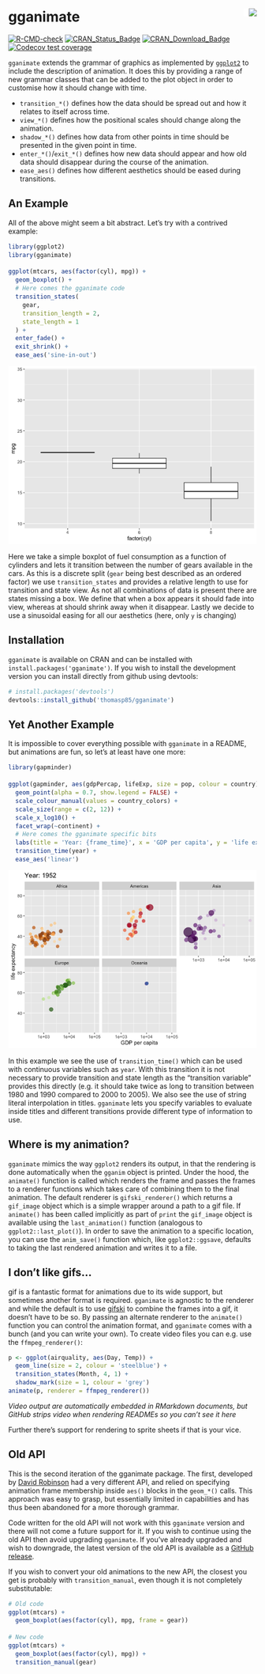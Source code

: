 
<!-- README.md is generated from README.Rmd. Please edit that file -->

# gganimate <img src="man/figures/logo.png" align="right" style="padding-left:10px;background-color:white;" />

<!-- badges: start -->

[![R-CMD-check](https://github.com/thomasp85/gganimate/workflows/R-CMD-check/badge.svg)](https://github.com/thomasp85/gganimate/actions)
[![CRAN\_Status\_Badge](http://www.r-pkg.org/badges/version-ago/gganimate)](https://cran.r-project.org/package=gganimate)
[![CRAN\_Download\_Badge](http://cranlogs.r-pkg.org/badges/gganimate)](https://cran.r-project.org/package=gganimate)
[![Codecov test
coverage](https://codecov.io/gh/thomasp85/gganimate/branch/master/graph/badge.svg)](https://codecov.io/gh/thomasp85/gganimate?branch=master)
<!-- badges: end -->

`gganimate` extends the grammar of graphics as implemented by
[`ggplot2`](https://github.com/tidyverse/ggplot2) to include the
description of animation. It does this by providing a range of new
grammar classes that can be added to the plot object in order to
customise how it should change with time.

  - `transition_*()` defines how the data should be spread out and how
    it relates to itself across time.
  - `view_*()` defines how the positional scales should change along the
    animation.
  - `shadow_*()` defines how data from other points in time should be
    presented in the given point in time.
  - `enter_*()`/`exit_*()` defines how new data should appear and how
    old data should disappear during the course of the animation.
  - `ease_aes()` defines how different aesthetics should be eased during
    transitions.

## An Example

All of the above might seem a bit abstract. Let’s try with a contrived
example:

``` r
library(ggplot2)
library(gganimate)

ggplot(mtcars, aes(factor(cyl), mpg)) + 
  geom_boxplot() + 
  # Here comes the gganimate code
  transition_states(
    gear,
    transition_length = 2,
    state_length = 1
  ) +
  enter_fade() + 
  exit_shrink() +
  ease_aes('sine-in-out')
```

![](man/figures/README-unnamed-chunk-2-1.gif)<!-- -->

Here we take a simple boxplot of fuel consumption as a function of
cylinders and lets it transition between the number of gears available
in the cars. As this is a discrete split (`gear` being best described as
an ordered factor) we use `transition_states` and provides a relative
length to use for transition and state view. As not all combinations of
data is present there are states missing a box. We define that when a
box appears it should fade into view, whereas at should shrink away when
it disappear. Lastly we decide to use a sinusoidal easing for all our
aesthetics (here, only `y` is changing)

## Installation

`gganimate` is available on CRAN and can be installed with
`install.packages('gganimate')`. If you wish to install the development
version you can install directly from github using devtools:

``` r
# install.packages('devtools')
devtools::install_github('thomasp85/gganimate')
```

## Yet Another Example

It is impossible to cover everything possible with `gganimate` in a
README, but animations are fun, so let’s at least have one more:

``` r
library(gapminder)

ggplot(gapminder, aes(gdpPercap, lifeExp, size = pop, colour = country)) +
  geom_point(alpha = 0.7, show.legend = FALSE) +
  scale_colour_manual(values = country_colors) +
  scale_size(range = c(2, 12)) +
  scale_x_log10() +
  facet_wrap(~continent) +
  # Here comes the gganimate specific bits
  labs(title = 'Year: {frame_time}', x = 'GDP per capita', y = 'life expectancy') +
  transition_time(year) +
  ease_aes('linear')
```

![](man/figures/README-unnamed-chunk-4-1.gif)<!-- -->

In this example we see the use of `transition_time()` which can be used
with continuous variables such as `year`. With this transition it is not
necessary to provide transition and state length as the “transition
variable” provides this directly (e.g. it should take twice as long to
transition between 1980 and 1990 compared to 2000 to 2005). We also see
the use of string literal interpolation in titles. `gganimate` lets you
specify variables to evaluate inside titles and different transitions
provide different type of information to use.

## Where is my animation?

`gganimate` mimics the way `ggplot2` renders its output, in that the
rendering is done automatically when the `gganim` object is printed.
Under the hood, the `animate()` function is called which renders the
frame and passes the frames to a renderer functions which takes care of
combining them to the final animation. The default renderer is
`gifski_renderer()` which returns a `gif_image` object which is a simple
wrapper around a path to a gif file. If `animate()` has been called
implicitly as part of `print` the `gif_image` object is available using
the `last_animation()` function (analogous to `ggplot2::last_plot()`).
In order to save the animation to a specific location, you can use the
`anim_save()` function which, like `ggplot2::ggsave`, defaults to taking
the last rendered animation and writes it to a file.

## I don’t like gifs…

gif is a fantastic format for animations due to its wide support, but
sometimes another format is required. `gganimate` is agnostic to the
renderer and while the default is to use
[gifski](https://github.com/r-rust/gifski) to combine the frames into a
gif, it doesn’t have to be so. By passing an alternate renderer to the
`animate()` function you can control the animation format, and
`gganimate` comes with a bunch (and you can write your own). To create
video files you can e.g. use the `ffmpeg_renderer()`:

``` r
p <- ggplot(airquality, aes(Day, Temp)) + 
  geom_line(size = 2, colour = 'steelblue') + 
  transition_states(Month, 4, 1) + 
  shadow_mark(size = 1, colour = 'grey')
animate(p, renderer = ffmpeg_renderer())
```

*Video output are automatically embedded in RMarkdown documents, but
GitHub strips video when rendering READMEs so you can’t see it here*

Further there’s support for rendering to sprite sheets if that is your
vice.

## Old API

This is the second iteration of the gganimate package. The first,
developed by [David Robinson](https://github.com/dgrtwo) had a very
different API, and relied on specifying animation frame membership
inside `aes()` blocks in the `geom_*()` calls. This approach was easy to
grasp, but essentially limited in capabilities and has thus been
abandoned for a more thorough grammar.

Code written for the old API will not work with this `gganimate` version
and there will not come a future support for it. If you wish to continue
using the old API then avoid upgrading `gganimate`. If you’ve already
upgraded and wish to downgrade, the latest version of the old API is
available as a [GitHub
release](https://github.com/thomasp85/gganimate/releases/tag/v0.1.1).

If you wish to convert your old animations to the new API, the closest
you get is probably with `transition_manual`, even though it is not
completely substitutable:

``` r
# Old code
ggplot(mtcars) + 
  geom_boxplot(aes(factor(cyl), mpg, frame = gear))

# New code
ggplot(mtcars) + 
  geom_boxplot(aes(factor(cyl), mpg)) + 
  transition_manual(gear)
```
